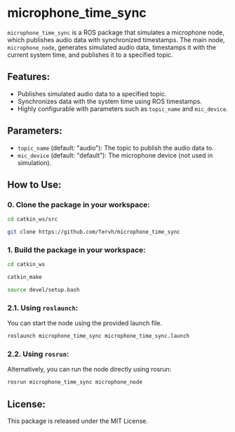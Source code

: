 # microphone_time_sync

`microphone_time_sync` is a ROS package that simulates a microphone node, which publishes audio data with synchronized timestamps. The main node, `microphone_node`, generates simulated audio data, timestamps it with the current system time, and publishes it to a specified topic.

## Features:
- Publishes simulated audio data to a specified topic.
- Synchronizes data with the system time using ROS timestamps.
- Highly configurable with parameters such as `topic_name` and `mic_device`.

## Parameters:
- `topic_name` (default: "audio"): The topic to publish the audio data to.
- `mic_device` (default: "default"): The microphone device (not used in simulation).

## How to Use:



### 0. Clone the package in your workspace:

```bash
cd catkin_ws/src
```
```bash
git clone https://github.com/fervh/microphone_time_sync
```

### 1. Build the package in your workspace:

```bash
cd catkin_ws
```

```bash
catkin_make
```

```bash
source devel/setup.bash
```
  
### 2.1. Using `roslaunch`:

You can start the node using the provided launch file.

```bash
roslaunch microphone_time_sync microphone_time_sync.launch
```

### 2.2. Using `rosrun`:

Alternatively, you can run the node directly using rosrun:

```bash
rosrun microphone_time_sync microphone_node
```

## License:
This package is released under the MIT License.
